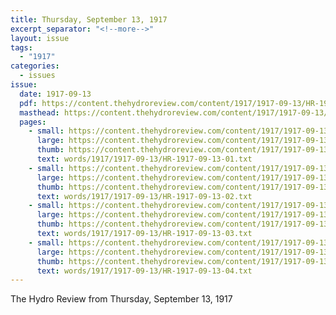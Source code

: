 ```yaml
---
title: Thursday, September 13, 1917
excerpt_separator: "<!--more-->"
layout: issue
tags:
  - "1917"
categories:
  - issues
issue:
  date: 1917-09-13
  pdf: https://content.thehydroreview.com/content/1917/1917-09-13/HR-1917-09-13.pdf
  masthead: https://content.thehydroreview.com/content/1917/1917-09-13/masthead/HR-1917-09-13.jpg
  pages:
    - small: https://content.thehydroreview.com/content/1917/1917-09-13/small/HR-1917-09-13-01.jpg
      large: https://content.thehydroreview.com/content/1917/1917-09-13/large/HR-1917-09-13-01.jpg
      thumb: https://content.thehydroreview.com/content/1917/1917-09-13/thumbnails/HR-1917-09-13-01.jpg
      text: words/1917/1917-09-13/HR-1917-09-13-01.txt
    - small: https://content.thehydroreview.com/content/1917/1917-09-13/small/HR-1917-09-13-02.jpg
      large: https://content.thehydroreview.com/content/1917/1917-09-13/large/HR-1917-09-13-02.jpg
      thumb: https://content.thehydroreview.com/content/1917/1917-09-13/thumbnails/HR-1917-09-13-02.jpg
      text: words/1917/1917-09-13/HR-1917-09-13-02.txt
    - small: https://content.thehydroreview.com/content/1917/1917-09-13/small/HR-1917-09-13-03.jpg
      large: https://content.thehydroreview.com/content/1917/1917-09-13/large/HR-1917-09-13-03.jpg
      thumb: https://content.thehydroreview.com/content/1917/1917-09-13/thumbnails/HR-1917-09-13-03.jpg
      text: words/1917/1917-09-13/HR-1917-09-13-03.txt
    - small: https://content.thehydroreview.com/content/1917/1917-09-13/small/HR-1917-09-13-04.jpg
      large: https://content.thehydroreview.com/content/1917/1917-09-13/large/HR-1917-09-13-04.jpg
      thumb: https://content.thehydroreview.com/content/1917/1917-09-13/thumbnails/HR-1917-09-13-04.jpg
      text: words/1917/1917-09-13/HR-1917-09-13-04.txt
---
```


The Hydro Review from Thursday, September 13, 1917

<!--more-->

